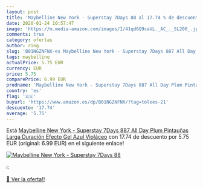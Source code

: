 ```yaml
---
layout: post
title: 'Maybelline New York - Superstay 7Days 88 al 17.74 % de descuento'
date: 2020-01-24 10:57:47
image: 'https://m.media-amazon.com/images/I/41qd6Q9caVL._AC_._SL200_.jpg'
comments: true
category: ofertas
author: ring
slug: 'B01NGZNFNX-es Maybelline New York - Superstay 7Days 887 All Day Plum...'
tags: maybelline
actualPrice: 5.75 EUR
currency: EUR
price: 5.75
comparePrice: 6.99 EUR
prodname: 'Maybelline New York - Superstay 7Days 887 All Day Plum Pintauñas Larga Duración Efecto Gel  Azul Violáceo'
country: 'es'
flag: '🇪🇸'
buyurl: 'https://www.amazon.es/dp/B01NGZNFNX/?tag=tolees-21'
descuento: '17.74'
average: '5.75'
---
```


Está [Maybelline New York - Superstay 7Days 887 All Day Plum Pintauñas Larga Duración Efecto Gel  Azul Violáceo](https://www.amazon.es/dp/B01NGZNFNX/?tag=tolees-21) con 17.74 de descuento por 5.75 EUR (original: 6.99 EUR) en el siguiente enlace!

[![Maybelline New York - Superstay 7Days 88](https://m.media-amazon.com/images/I/41qd6Q9caVL._AC_._SL200_.jpg)](https://www.amazon.es/dp/B01NGZNFNX/?tag=tolees-21)

ℹ️:


[🛒 Ver la oferta!!](https://www.amazon.es/dp/B01NGZNFNX/?tag=tolees-21)
